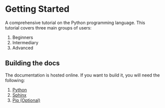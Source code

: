 # Getting Started
A comprehensive tutorial on the Python programming language. This tutorial covers three main groups of users:

1. Beginners  
2. Intermediary 
3. Advanced


## Building the docs 
The documentation is hosted online. If you want to build it, you will need the
following:

1. [Python](http://www.python.org)
2. [Sphinx](http://sphinx-doc.org)
3. [Pip (Optional)](http://www.pip-installer.org/en/latest)
